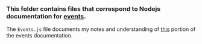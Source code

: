 ### This folder contains files that correspond to Nodejs documentation for [events](https://nodejs.org/api/events.html).


The `Events.js` file documents my notes and understanding of [this](https://nodejs.org/api/events.html#events_events) portion 
of the events documentation.